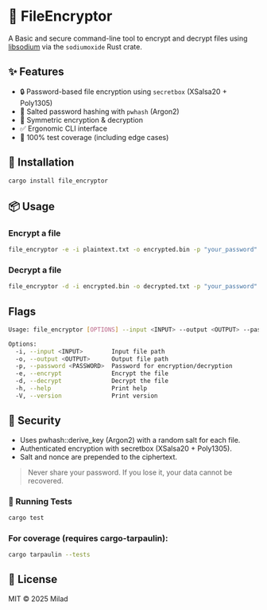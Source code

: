# 🔐 FileEncryptor

A Basic and secure command-line tool to encrypt and decrypt files using [libsodium](https://github.com/jedisct1/libsodium) via the `sodiumoxide` Rust crate.

## ✨ Features

- 🔒 Password-based file encryption using `secretbox` (XSalsa20 + Poly1305)
- 🧂 Salted password hashing with `pwhash` (Argon2)
- 🔁 Symmetric encryption & decryption
- ✅ Ergonomic CLI interface
- 🧪 100% test coverage (including edge cases)

## 🚀 Installation

```bash
cargo install file_encryptor
```

## 📦 Usage
### Encrypt a file
```bash
file_encryptor -e -i plaintext.txt -o encrypted.bin -p "your_password"
```
### Decrypt a file
```bash
file_encryptor -d -i encrypted.bin -o decrypted.txt -p "your_password"
```

## Flags
```bash
Usage: file_encryptor [OPTIONS] --input <INPUT> --output <OUTPUT> --password <PASSWORD>

Options:
  -i, --input <INPUT>        Input file path
  -o, --output <OUTPUT>      Output file path
  -p, --password <PASSWORD>  Password for encryption/decryption
  -e, --encrypt              Encrypt the file
  -d, --decrypt              Decrypt the file
  -h, --help                 Print help
  -V, --version              Print version

```

## 🔐 Security

- Uses pwhash::derive_key (Argon2) with a random salt for each file.
- Authenticated encryption with secretbox (XSalsa20 + Poly1305).
- Salt and nonce are prepended to the ciphertext.

> Never share your password. If you lose it, your data cannot be recovered.

### 🧪 Running Tests
```bash
cargo test
```

### For coverage (requires cargo-tarpaulin):
```bash
cargo tarpaulin --tests
```

## 📜 License
MIT © 2025 Milad
